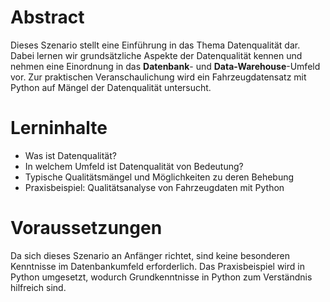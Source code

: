 # Abstract

Dieses Szenario stellt eine Einführung in das Thema Datenqualität dar.
Dabei lernen wir grundsätzliche Aspekte der Datenqualität kennen und nehmen eine Einordnung in das **Datenbank**- und **Data-Warehouse**-Umfeld vor.
Zur praktischen Veranschaulichung wird ein Fahrzeugdatensatz mit Python auf Mängel der Datenqualität untersucht.

# Lerninhalte

* Was ist Datenqualität?
* In welchem Umfeld ist Datenqualität von Bedeutung?
* Typische Qualitätsmängel und Möglichkeiten zu deren Behebung
* Praxisbeispiel: Qualitätsanalyse von Fahrzeugdaten mit Python

# Voraussetzungen

Da sich dieses Szenario an Anfänger richtet, sind keine besonderen Kenntnisse im Datenbankumfeld erforderlich.
Das Praxisbeispiel wird in Python umgesetzt, wodurch Grundkenntnisse in Python zum Verständnis hilfreich sind.
